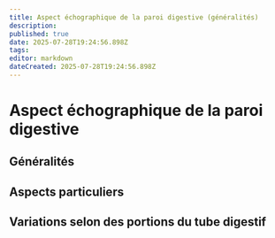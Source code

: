 ```yaml
---
title: Aspect échographique de la paroi digestive (généralités)
description: 
published: true
date: 2025-07-28T19:24:56.898Z
tags: 
editor: markdown
dateCreated: 2025-07-28T19:24:56.898Z
---
```


# Aspect échographique de la paroi digestive
## Généralités
## Aspects particuliers
## Variations selon des portions du tube digestif